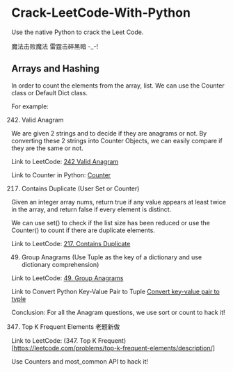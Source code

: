 # Crack-LeetCode-With-Python
Use the native Python to crack the Leet Code. 

魔法击败魔法 雷霆击碎黑暗 -_-! 

## Arrays and Hashing

In order to count the elements from the array, list. We can use the Counter class or Default Dict class. 

For example:

242. Valid Anagram

We are given 2 strings and to decide if they are anagrams or not. By converting these 2 strings into Counter Objects, we can easily compare if they are the same or not. 

Link to LeetCode: [242 Valid Anagram](https://leetcode.com/problems/valid-anagram/description/)

Link to Counter in Python: [Counter](https://leetcode.com/problems/valid-anagram/description/)

217. Contains Duplicate (User Set or Counter)

Given an integer array nums, return true if any value appears at least twice in the array, and return false if every element is distinct.

We can use set() to check if the list size has been reduced or use the Counter() to count if there are duplicate elements.

Link to LeetCode: [217. Contains Duplicate](https://leetcode.com/problems/contains-duplicate/description/)

49. Group Anagrams (Use Tuple as the key of a dictionary and use dictionary comprehension)

Link to LeetCode: [49. Group Anagrams](https://leetcode.com/problems/group-anagrams/description/)

Link to Convert Python Key-Value Pair to Tuple [Convert key-value pair to typle](https://stackoverflow.com/questions/1600591/using-a-python-dictionary-as-a-key-non-nested)

Conclusion: For all the Anagram questions, we use sort or count to hack it! 

347. Top K Frequent Elements 老题新做

Link to LeetCode: (347. Top K Frequent)[https://leetcode.com/problems/top-k-frequent-elements/description/]

Use Counters and most_common API to hack it! 

